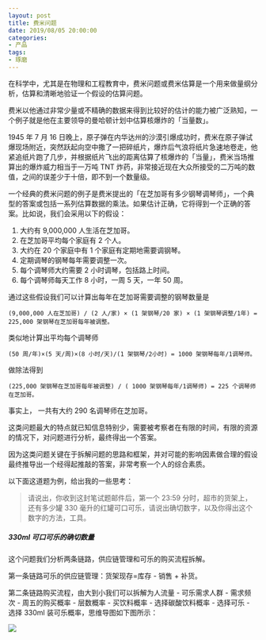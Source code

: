 ```yaml
---
layout: post
title: 费米问题
date: 2019/08/05 20:00:00
categories:
- 产品
tags:
- 琢磨
---
```


在科学中，尤其是在物理和工程教育中，费米问题或费米估算是一个用来做量纲分析，估算和清晰地验证一个假设的估算问题。

费米以他通过非常少量或不精确的数据来得到比较好的估计的能力被广泛熟知，一个例子就是他在主要领导的曼哈顿计划中估算核爆炸的「当量数」。

1945 年 7 月 16 日晚上，原子弹在内华达州的沙漠引爆成功时，费米在原子弹试爆现场附近，突然跃起向空中撒了一把碎纸片，爆炸后气浪将纸片急速地卷走，他紧追纸片跑了几步，并根据纸片飞出的距离估算了核爆炸的「当量」，费米当场推算出的爆炸威力相当于一万吨 TNT 炸药，非常接近现在大众所接受的二万吨的数值，之间的误差少于十倍，即不到一个数量级。

一个经典的费米问题的例子是费米提出的「在芝加哥有多少钢琴调琴师」，一个典型的答案或包括一系列估算数据的乘法。如果估计正确，它将得到一个正确的答案。比如说，我们会采用以下的假设：

1. 大约有 9,000,000 人生活在芝加哥。
2. 在芝加哥平均每个家庭有 2 个人。
3. 大约在 20 个家庭中有 1 个家庭有定期地需要调钢琴。
4. 定期调琴的钢琴每年需要调整一次。
5. 每个调琴师大约需要 2 小时调琴，包括路上时间。
6. 每个调琴师每天工作 8 小时，一周 5 天，一年 50 周。

通过这些假设我们可以计算出每年在芝加哥需要调整的钢琴数量是

```
(9,000,000 人在芝加哥) / (2 人/家) × (1 架钢琴/20 家) × (1 架钢琴调整/1年) = 225,000 架钢琴在芝加哥每年被调整。
```

类似地计算出平均每个调琴师

```
(50 周/年)×(5 天/周)×(8 小时/天)/(1 架钢琴/2小时) = 1000 架钢琴每年/1调琴师。
```

做除法得到

```
(225,000 架钢琴在芝加哥每年被调整) / ( 1000 架钢琴每年/1调琴师) = 225 个调琴师在芝加哥。
```

事实上， 一共有大约 290 名调琴师在芝加哥。

这类问题最大的特点就已知信息特别少，需要被考察者在有限的时间，有限的资源的情况下，对问题进行分析，最终得出一个答案。

因为这类问题关键在于拆解问题的思路和框架，并对可能的影响因素做合理的假设最终推导出一个经得起推敲的答案，非常考察一个人的综合素质。

以下面这道题为例，给出我的一些思考：

> 请说出，你收到这封笔试题邮件后，第一个 23:59 分时，超市的货架上，还有多少罐 330 毫升的红罐可口可乐，请说出确切数字，以及你得出这个数字的方法，工具。

##### 330ml 可口可乐的确切数量

这个问题我们分析两条链路，供应链管理和可乐的购买流程拆解。

第一条链路可乐的供应链管理：货架现存=库存 - 销售 + 补货。

第二条链路购买流程，由大到小我们可以拆解为人流量 - 可乐需求人群 - 需求频次 - 周五的购买概率 - 层数概率 - 买饮料概率 - 选择碳酸饮料概率 - 选择可乐 - 选择 330ml 装可乐概率，思维导图如下图所示：

![](http://pics.naaln.com/blog/2019-08-07-134221.jpg-basicBlog)
